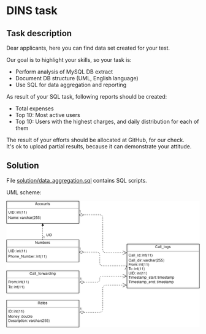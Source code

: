 # DINS task

## Task description

Dear applicants,
here you can find data set created for your test.

Our goal is to highlight your skills, so your task is:
- Perform analysis of MySQL DB extract
- Document DB structure (UML, English language)
- Use SQL for data aggregation and reporting

As result of your SQL task, following reports should be created:
- Total expenses
- Top 10: Most active users
- Top 10: Users with the highest charges, and daily distribution for each of them

The result of your efforts should be allocated at GitHub, for our check.  
It's ok to upload partial results, because it can demonstrate your attitude.
 
## Solution

File [solution/data_aggregation.sql](solution/data_aggregation.sql) contains SQL scripts.

UML scheme:

![scheme](solution/UML.png)
